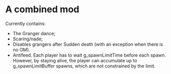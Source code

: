 A combined mod
==============

Currently contains:
 - The Granger dance;
 - Scaring/nade;
 - Disables grangers after Sudden death (with an exception when there is no OM).
 - Antifeed. Each player has to wait g_spawnLimitTime before each spawn. However, by staying alive, the player can accumulate up to g_spawnLimitBuffer spawns, which are not constrained by the limit.
